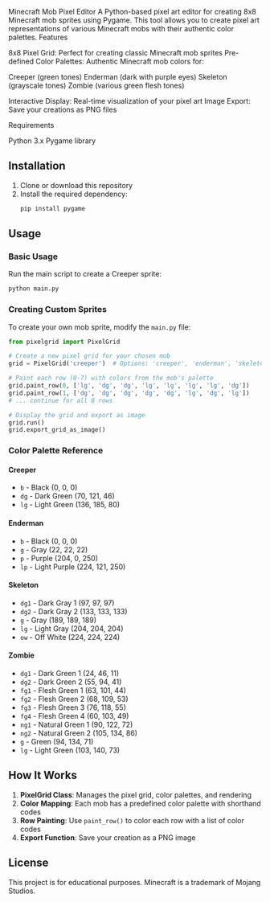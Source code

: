 Minecraft Mob Pixel Editor
A Python-based pixel art editor for creating 8x8 Minecraft mob sprites using Pygame. This tool allows you to create pixel art representations of various Minecraft mobs with their authentic color palettes.
Features

8x8 Pixel Grid: Perfect for creating classic Minecraft mob sprites
Pre-defined Color Palettes: Authentic Minecraft mob colors for:

Creeper (green tones)
Enderman (dark with purple eyes)
Skeleton (grayscale tones)
Zombie (various green flesh tones)


Interactive Display: Real-time visualization of your pixel art
Image Export: Save your creations as PNG files

Requirements

Python 3.x
Pygame library

## Installation

1. Clone or download this repository
2. Install the required dependency:
   ```bash
   pip install pygame
   ```

## Usage

### Basic Usage

Run the main script to create a Creeper sprite:
```bash
python main.py
```

### Creating Custom Sprites

To create your own mob sprite, modify the `main.py` file:

```python
from pixelgrid import PixelGrid

# Create a new pixel grid for your chosen mob
grid = PixelGrid('creeper')  # Options: 'creeper', 'enderman', 'skeleton', 'zombie'

# Paint each row (0-7) with colors from the mob's palette
grid.paint_row(0, ['lg', 'dg', 'dg', 'lg', 'lg', 'lg', 'lg', 'dg'])
grid.paint_row(1, ['dg', 'dg', 'dg', 'dg', 'dg', 'lg', 'dg', 'lg'])
# ... continue for all 8 rows

# Display the grid and export as image
grid.run()
grid.export_grid_as_image()
```

### Color Palette Reference

#### Creeper
- `b` - Black (0, 0, 0)
- `dg` - Dark Green (70, 121, 46)
- `lg` - Light Green (136, 185, 80)

#### Enderman
- `b` - Black (0, 0, 0)
- `g` - Gray (22, 22, 22)
- `p` - Purple (204, 0, 250)
- `lp` - Light Purple (224, 121, 250)

#### Skeleton
- `dg1` - Dark Gray 1 (97, 97, 97)
- `dg2` - Dark Gray 2 (133, 133, 133)
- `g` - Gray (189, 189, 189)
- `lg` - Light Gray (204, 204, 204)
- `ow` - Off White (224, 224, 224)

#### Zombie
- `dg1` - Dark Green 1 (24, 46, 11)
- `dg2` - Dark Green 2 (55, 94, 41)
- `fg1` - Flesh Green 1 (63, 101, 44)
- `fg2` - Flesh Green 2 (68, 109, 53)
- `fg3` - Flesh Green 3 (76, 118, 55)
- `fg4` - Flesh Green 4 (60, 103, 49)
- `ng1` - Natural Green 1 (90, 122, 72)
- `ng2` - Natural Green 2 (105, 134, 86)
- `g` - Green (94, 134, 71)
- `lg` - Light Green (103, 140, 73)

## How It Works

1. **PixelGrid Class**: Manages the pixel grid, color palettes, and rendering
2. **Color Mapping**: Each mob has a predefined color palette with shorthand codes
3. **Row Painting**: Use `paint_row()` to color each row with a list of color codes
5. **Export Function**: Save your creation as a PNG image

## License

This project is for educational purposes. Minecraft is a trademark of Mojang Studios.

